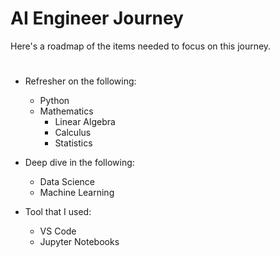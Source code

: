 # AI Engineer Journey

Here's a roadmap of the items needed to focus on this journey. 

#
* Refresher on the following:
  - Python
  - Mathematics
    - Linear Algebra
    - Calculus
    - Statistics
* Deep dive in the following:
  - Data Science
  - Machine Learning

* Tool that I used:
  - VS Code
  - Jupyter Notebooks

  
